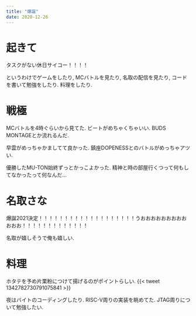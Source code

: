 ```yaml
---
title: "爆誕"
date: 2020-12-26
---
```


# 起きて
タスクがない休日サイコー！！！！

というわけでゲームをしたり, MCバトルを見たり, 名取の配信を見たり, コードを書いて勉強をしたり. 料理をしたり.

# 戦極
MCバトルを4時ぐらいから見てた. ビートがめちゃくちゃいい. BUDS MONTAGEとか流れるんだ.

早雲がめっちゃかましてて良かった. 鎮座DOPENESSとのバトルがめっちゃアツい.

優勝したMU-TON始終ずっとかっこよかった. 精神と時の部屋行くつって何もしてなかったって何なんだ...

# 名取さな
爆誕2021決定！！！！！！！！！！！！！！！！！！！うおおおおおおおおおおおお！！！！！！！！！！！！！

名取が嬉しそうで俺も嬉しい.

# 料理
ホタテを予め片栗粉につけて揚げるのがポイントらしい.
{{< tweet 1342782730791075841 >}}

夜はバイトのコーディングしたり. RISC-V周りの実装を眺めてた. JTAG周りについて勉強したい.